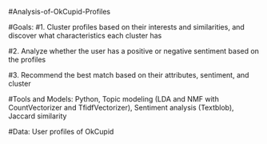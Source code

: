 #Analysis-of-OkCupid-Profiles

#Goals:
#1. Cluster profiles based on their interests and similarities, and discover what characteristics each cluster has

#2. Analyze whether the user has a positive or negative sentiment based on the profiles

#3. Recommend the best match based on their attributes, sentiment, and cluster

#Tools and Models: Python, Topic modeling (LDA and NMF with CountVectorizer and TfidfVectorizer), Sentiment analysis (Textblob), Jaccard similarity

#Data: User profiles of OkCupid
